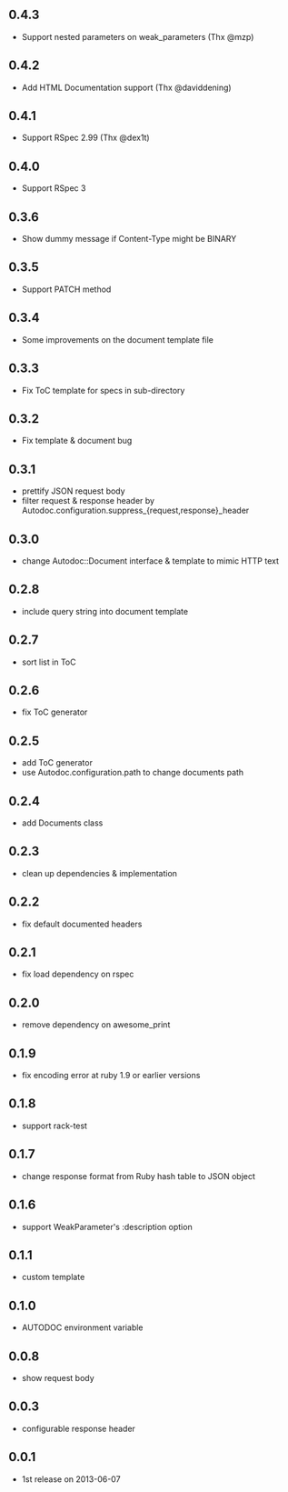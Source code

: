 ## 0.4.3
- Support nested parameters on weak_parameters (Thx @mzp)

## 0.4.2
- Add HTML Documentation support (Thx @daviddening)

## 0.4.1
- Support RSpec 2.99 (Thx @dex1t)

## 0.4.0
- Support RSpec 3

## 0.3.6
- Show dummy message if Content-Type might be BINARY

## 0.3.5
- Support PATCH method

## 0.3.4
- Some improvements on the document template file

## 0.3.3
- Fix ToC template for specs in sub-directory

## 0.3.2
- Fix template & document bug

## 0.3.1
- prettify JSON request body
- filter request & response header by Autodoc.configuration.suppress_{request,response}_header

## 0.3.0
- change Autodoc::Document interface & template to mimic HTTP text

## 0.2.8
- include query string into document template

## 0.2.7
- sort list in ToC

## 0.2.6
- fix ToC generator

## 0.2.5
- add ToC generator
- use Autodoc.configuration.path to change documents path

## 0.2.4
- add Documents class

## 0.2.3
- clean up dependencies & implementation

## 0.2.2
- fix default documented headers

## 0.2.1
- fix load dependency on rspec

## 0.2.0
- remove dependency on awesome_print

## 0.1.9
- fix encoding error at ruby 1.9 or earlier versions

## 0.1.8
- support rack-test

## 0.1.7
- change response format from Ruby hash table to JSON object

## 0.1.6
- support WeakParameter's :description option

## 0.1.1
- custom template

## 0.1.0
- AUTODOC environment variable

## 0.0.8
- show request body

## 0.0.3
- configurable response header

## 0.0.1
- 1st release on 2013-06-07

